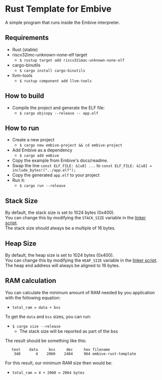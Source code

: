# Rust Template for Embive
A simple program that runs inside the Embive interpreter.

## Requirements
- Rust (stable)
- riscv32imc-unknown-none-elf target
    - `$ rustup target add riscv32imac-unknown-none-elf`
- cargo-binutils
    - `$ cargo install cargo-binutils`
- llvm-tools
    - `$ rustup component add llvm-tools`

## How to build
- Compile the project and generate the ELF file:
    - `$ cargo objcopy --release -- app.elf`

## How to run
- Create a new project
    - `$ cargo new embive-project && cd embive-project`
- Add Embive as a dependency
    - `$ cargo add embive`
- Copy the example from Embive's docs/readme.
- Swap the line `const ELF_FILE: &[u8] ...` to `const ELF_FILE: &[u8] = include_bytes!("../app.elf");`
- Copy the generated `app.elf` to your project
- Run it:  
    - `$ cargo run --release`

## Stack Size
By default, the stack size is set to 1024 bytes (0x400).  
You can change this by modifying the `STACK_SIZE` variable in the [linker script](memory.ld).  
The stack size should always be a multiple of 16 bytes.

## Heap Size
By default, the heap size is set to 1024 bytes (0x400).  
You can change this by modifying the `HEAP_SIZE` variable in the [linker script](memory.ld).  
The heap end address will always be aligned to 16 bytes.

## RAM calculation
You can calculate the minimum amount of RAM needed by you application with the following equation:  
- `total_ram = data + bss`

To get the `data` and `bss` sizes, you can run:  
- `$ cargo size --release`
    - The stack size will be reported as part of the bss

The result should be something like this:
```
   text    data     bss     dec     hex filename
    340       4    2060    2404     964 embive-rust-template
```

For this result, our minimum RAM size then would be:  
- `total_ram = 4 + 2060 = 2064 bytes`
